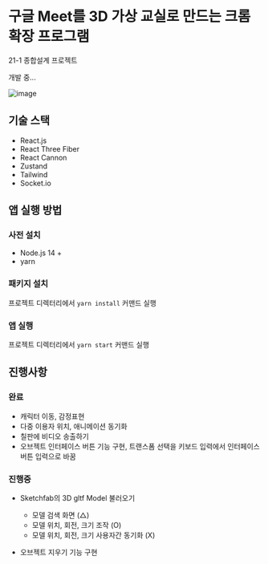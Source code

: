 # 구글 Meet를 3D 가상 교실로 만드는 크롬 확장 프로그램

21-1 종합설계 프로젝트

개발 중...

![image](https://user-images.githubusercontent.com/22253556/116207597-044e7a00-a77b-11eb-8570-7557362b62b6.png)

## 기술 스택

- React.js
- React Three Fiber
- React Cannon
- Zustand
- Tailwind
- Socket.io

## 앱 실행 방법

### 사전 설치

- Node.js 14 +
- yarn

### 패키지 설치

프로젝트 디렉터리에서 `yarn install` 커맨드 실행

### 앱 실행

프로젝트 디렉터리에서 `yarn start` 커맨드 실행

## 진행사항

### 완료

- 캐릭터 이동, 감정표현
- 다중 이용자 위치, 애니메이션 동기화
- 칠판에 비디오 송출하기
- 오브젝트 인터페이스 버튼 기능 구현, 트랜스폼 선택을 키보드 입력에서 인터페이스 버튼 입력으로 바꿈

### 진행중

- Sketchfab의 3D gltf Model 불러오기
  - 모델 검색 화면 (△)
  - 모델 위치, 회전, 크기 조작 (O)
  - 모델 위치, 회전, 크기 사용자간 동기화 (X)

- 오브젝트 지우기 기능 구현
